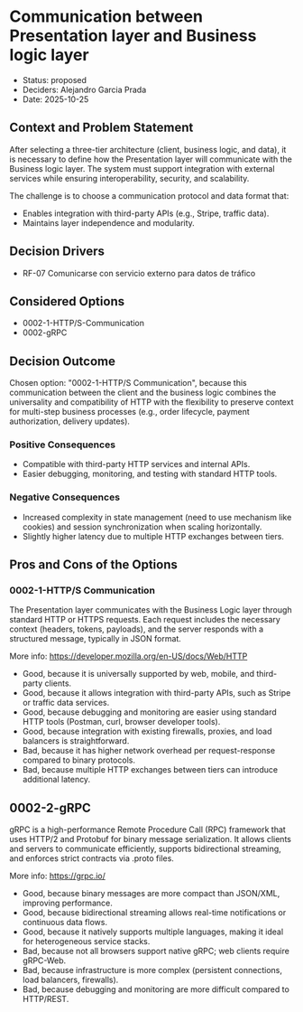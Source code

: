 # Communication between Presentation layer and Business logic layer

* Status: proposed
* Deciders: Alejandro Garcia Prada
* Date: 2025-10-25

## Context and Problem Statement

After selecting a three-tier architecture (client, business logic, and data), it is necessary to define how the Presentation layer will communicate with the Business logic layer. The system must support integration with external services while ensuring interoperability, security, and scalability.

The challenge is to choose a communication protocol and data format that:

* Enables integration with third-party APIs (e.g., Stripe, traffic data).
* Maintains layer independence and modularity.


## Decision Drivers

* RF-07 Comunicarse con servicio externo para datos de tráfico

## Considered Options

* 0002-1-HTTP/S-Communication
* 0002-gRPC

## Decision Outcome

Chosen option:  "0002-1-HTTP/S Communication", because this communication between the client and the business logic combines the universality and compatibility of HTTP with the flexibility to preserve context for multi-step business processes (e.g., order lifecycle, payment authorization, delivery updates).

### Positive Consequences

* Compatible with third-party HTTP services and internal APIs.
* Easier debugging, monitoring, and testing with standard HTTP tools.


### Negative Consequences

* Increased complexity in state management (need to use mechanism like cookies) and session synchronization when scaling horizontally.
* Slightly higher latency due to multiple HTTP exchanges between tiers.


## Pros and Cons of the Options

### 0002-1-HTTP/S Communication

The Presentation layer communicates with the Business Logic layer through standard HTTP or HTTPS requests. Each request includes the necessary context (headers, tokens, payloads), and the server responds with a structured message, typically in JSON format.

More info: https://developer.mozilla.org/en-US/docs/Web/HTTP

* Good, because it is universally supported by web, mobile, and third-party clients.
* Good, because it allows integration with third-party APIs, such as Stripe or traffic data services.
* Good, because debugging and monitoring are easier using standard HTTP tools (Postman, curl, browser developer tools).
* Good, because integration with existing firewalls, proxies, and load balancers is straightforward.
* Bad, because it has higher network overhead per request-response compared to binary protocols.
* Bad, because multiple HTTP exchanges between tiers can introduce additional latency.

## 0002-2-gRPC

gRPC is a high-performance Remote Procedure Call (RPC) framework that uses HTTP/2 and Protobuf for binary message serialization. It allows clients and servers to communicate efficiently, supports bidirectional streaming, and enforces strict contracts via .proto files.

More info: https://grpc.io/

* Good, because binary messages are more compact than JSON/XML, improving performance.
* Good, because bidirectional streaming allows real-time notifications or continuous data flows.
* Good, because it natively supports multiple languages, making it ideal for heterogeneous service stacks.
* Bad, because not all browsers support native gRPC; web clients require gRPC-Web.
* Bad, because infrastructure is more complex (persistent connections, load balancers, firewalls).
* Bad, because debugging and monitoring are more difficult compared to HTTP/REST.
